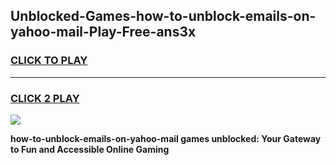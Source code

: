 
## Unblocked-Games-how-to-unblock-emails-on-yahoo-mail-Play-Free-ans3x
<h3>
<a href="https://premium76.site?title=how-to-unblock-emails-on-yahoo-mail&ref=18A1">CLICK TO PLAY</a></h3>
<hr>

<h3>
<a href="https://premium76.site?title=how-to-unblock-emails-on-yahoo-mail&ref=18A1">CLICK 2 PLAY</a>
  
</h3>

<a href="https://premium76.site?title=how-to-unblock-emails-on-yahoo-mail&ref=18A1"><img src="https://clearcache.store/games.png"></a>


**how-to-unblock-emails-on-yahoo-mail games unblocked: Your Gateway to Fun and Accessible Online Gaming**
